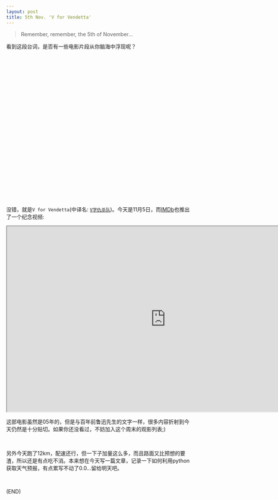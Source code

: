 ```yaml
---
layout: post
title: 5th Nov. 'V for Vendetta'
---
```



> Remember, remember, the 5th of November...

看到这段台词，是否有一些电影片段从你脑海中浮现呢？

<br/><br/><br/><br/><br/><br/><br/><br/><br/><br/><br/><br/><br/><br/><br/><br/><br/><br/><br/><br/><br/><br/><br/>

没错，就是`V for Vendetta`(中译名: [`V字仇杀队`](https://movie.douban.com/subject/1309046/))。今天是11月5日，而[IMDb](http://www.imdb.com/list/ls063473199/videoplayer/vi669300249?ref_=hm_hp_i_1)也推出了一个纪念视频:

<iframe src="http://www.imdb.com/videoembed/vi669300249" allowfullscreen width="854" height="500"></iframe>

<br/>

这部电影虽然是05年的，但是与百年前鲁迅先生的文字一样，很多内容折射到今天仍然是十分贴切。如果你还没看过，不妨加入这个周末的观影列表;)

<br/>

另外今天跑了12km，配速还行，但一下子加量这么多，而且路面又比预想的要渣，所以还是有点吃不消。本来想在今天写一篇文章，记录一下如何利用python获取天气预报，有点累写不动了0.0...留给明天吧。

<br/>

(END)